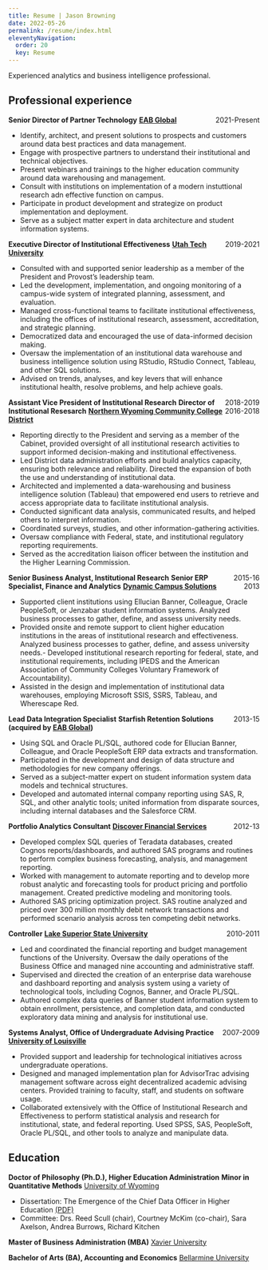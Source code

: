 ```yaml
---
title: Resume | Jason Browning
date: 2022-05-26
permalink: /resume/index.html
eleventyNavigation:
  order: 20
  key: Resume 
---
```


Experienced analytics and business intelligence professional.

## Professional experience

**Senior Director of Partner Technology** <span style="float:right;">2021-Present</span>
**[EAB Global](http://www.eab.com)**
- Identify, architect, and present solutions to prospects and customers around data best practices and data management.
- Engage with prospective partners to understand their institutional and technical objectives.
- Present webinars and trainings to the higher education community around data warehousing and management.
- Consult with institutions on implementation of a modern instuttional research adn effective function on campus.
- Participate in product development and strategize on product implementation and deployment.
- Serve as a subject matter expert in data architecture and student information systems.

**Executive Director of Institutional Effectiveness** <span style="float:right;">2019-2021</span>
**[Utah Tech University](http://www.utahtech.edu)**
- Consulted with and supported senior leadership as a member of the President and Provost’s leadership team.
- Led the development, implementation, and ongoing monitoring of a campus-wide system of integrated planning, assessment, and evaluation.
- Managed cross-functional teams to facilitate institutional effectiveness, including the offices of institutional research, assessment, accreditation, and strategic planning.
- Democratized data and encouraged the use of data-informed decision making.
- Oversaw the implementation of an institutional data warehouse and business intelligence solution using RStudio, RStudio Connect, Tableau, and other SQL solutions.
- Advised on trends, analyses, and key levers that will enhance institutional health, resolve problems, and help achieve goals.

**Assistant Vice President of Institutional Research**  <span style="float:right;">2018-2019</span>
**Director of Institutional Resesarch** <span style="float:right;">2016-2018</span>
**[Northern Wyoming Community College District](http://www.sheridan.edu)**
- Reporting directly to the President and serving as a member of the Cabinet, provided oversight of all institutional research activities to support informed decision-making and institutional effectiveness.
- Led District data administration efforts and build analytics capacity, ensuring both relevance and reliability.  Directed the expansion of both the use and understanding of institutional data.
- Architected and implemented a data-warehousing and business intelligence solution (Tableau) that empowered end users to retrieve and access appropriate data to facilitate institutional analysis.
- Conducted significant data analysis, communicated results, and helped others to interpret information.
- Coordinated surveys, studies, and other information-gathering activities.
- Oversaw compliance with Federal, state, and institutional regulatory reporting requirements.
- Served as the accreditation liaison officer between the institution and the Higher Learning Commission.

**Senior Business Analyst, Institutional Research** <span style="float:right;">2015-16</span>
**Senior ERP Specialist, Finance and Analytics** <span style="float:right;">2013</span>
**[Dynamic Campus Solutions](http://www.dynamiccampus.com)**
- Supported client institutions using Ellucian Banner, Colleague, Oracle PeopleSoft, or Jenzabar student information systems.  Analyzed business processes to gather, define, and assess university needs.
- Provided onsite and remote support to client higher education institutions in the areas of institutional research and effectiveness.  Analyzed business processes to gather, define, and assess university needs.- Developed institutional research reporting for federal, state, and institutional requirements, including IPEDS and the American Association of Community Colleges Voluntary Framework of Accountability).
- Assisted in the design and implementation of institutional data warehouses, employing Microsoft SSIS, SSRS, Tableau, and Wherescape Red.

**Lead Data Integration Specialist** <span style="float:right;">2013-15</span>
**Starfish Retention Solutions (acquired by [EAB Global](http://www.eab.com))**
- Using SQL and Oracle PL/SQL, authored code for Ellucian Banner, Colleague, and Oracle PeopleSoft ERP data extracts and transformation.
- Participated in the development and design of data structure and methodologies for new company offerings.
- Served as a subject-matter expert on student information system data models and technical structures.
- Developed and automated internal company reporting using SAS, R, SQL, and other analytic tools; united information from disparate sources, including internal databases and the Salesforce CRM.

**Portfolio Analytics Consultant** <span style="float:right;">2012-13</span>
**[Discover Financial Services](http://www.discover.com)**
- Developed complex SQL queries of Teradata databases, created Cognos reports/dashboards, and authored SAS programs and routines to perform complex business forecasting, analysis, and management reporting.
- Worked with management to automate reporting and to develop more robust analytic and forecasting tools for product pricing and portfolio management.  Created predictive modeling and monitoring tools.
- Authored SAS pricing optimization project.  SAS routine analyzed and priced over 300 million monthly debit network transactions and performed scenario analysis across ten competing debit networks.

**Controller** <span style="float:right;">2010-2011</span>
**[Lake Superior State University](http://www.lssu.edu)**
- Led and coordinated the financial reporting and budget management functions of the University.  Oversaw the daily operations of the Business Office and managed nine accounting and administrative staff.  
- Supervised and directed the creation of an enterprise data warehouse and dashboard reporting and analysis system using a variety of technological tools, including Cognos, Banner, and Oracle PL/SQL.
- Authored complex data queries of Banner student information system to obtain enrollment, persistence, and completion data, and conducted exploratory data mining and analysis for institutional use.
 
**Systems Analyst, Office of Undergraduate Advising Practice** <span style="float:right;">2007-2009</span>
**[University of Louisville](http://www.louisville.edu)**
- Provided support and leadership for technological initiatives across undergraduate operations.
- Designed and managed implementation plan for AdvisorTrac advising management software across eight decentralized academic advising centers.  Provided training to faculty, staff, and students on software usage.
- Collaborated extensively with the Office of Institutional Research and Effectiveness to perform statistical analysis and research for institutional, state, and federal reporting.  Used SPSS, SAS, PeopleSoft, Oracle PL/SQL, and other tools to analyze and manipulate data.


## Education

**Doctor of Philosophy (Ph.D.), Higher Education Administration**
**Minor in Quantitative Methods**
[University of Wyoming](http://www.uwyo.edu)		
- Dissertation: The Emergence of the Chief Data Officer in Higher Education [(PDF)](https://drive.google.com/file/d/1ntpkB_YvK2n_EiG0n0SecYI8HglEJAse/view)
- Committee: Drs. Reed Scull (chair), Courtney McKim (co-chair), Sara Axelson, Andrea Burrows, Richard Kitchen

**Master of Business Administration (MBA)**
[Xavier University](http://www.xavier.edu)

**Bachelor of Arts (BA), Accounting and Economics**
[Bellarmine University](http://www.bellarmine.edu)
